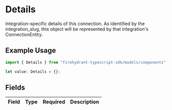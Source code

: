 # Details

Integration-specific details of this connection. As identified by the integration_slug, this object will be represented by that integration's ConnectionEntity.

## Example Usage

```typescript
import { Details } from "firehydrant-typescript-sdk/models/components";

let value: Details = {};
```

## Fields

| Field       | Type        | Required    | Description |
| ----------- | ----------- | ----------- | ----------- |